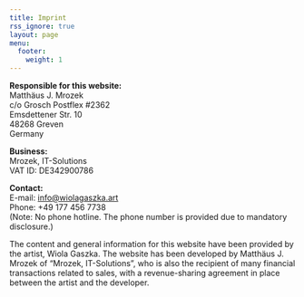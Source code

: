 ```yaml
---
title: Imprint
rss_ignore: true
layout: page
menu:
  footer:
    weight: 1
---
```


__Responsible for this website:__  
Matthäus J. Mrozek  
c/o Grosch Postflex #2362  
Emsdettener Str. 10  
48268 Greven  
Germany  

__Business:__  
Mrozek, IT-Solutions  
VAT ID: DE342900786

__Contact:__  
E-mail: info@wiolagaszka.art  
Phone: +49 177 456 7738  
(Note: No phone hotline. The phone number is provided due to mandatory disclosure.)

The content and general information for this website have been provided by the artist, Wiola Gaszka. The website has been developed by Matthäus J. Mrozek of “Mrozek, IT-Solutions”, who is also the recipient of many financial transactions related to sales, with a revenue-sharing agreement in place between the artist and the developer.